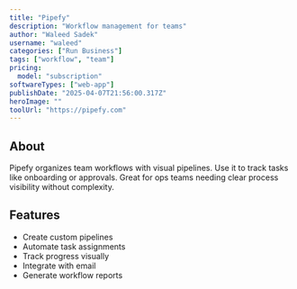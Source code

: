 ```yaml
---
title: "Pipefy"
description: "Workflow management for teams"
author: "Waleed Sadek"
username: "waleed"
categories: ["Run Business"]
tags: ["workflow", "team"]
pricing:
  model: "subscription"
softwareTypes: ["web-app"]
publishDate: "2025-04-07T21:56:00.317Z"
heroImage: ""
toolUrl: "https://pipefy.com"
---
```

## About
Pipefy organizes team workflows with visual pipelines. Use it to track tasks like onboarding or approvals. Great for ops teams needing clear process visibility without complexity.

## Features
- Create custom pipelines
- Automate task assignments
- Track progress visually
- Integrate with email
- Generate workflow reports